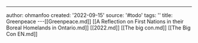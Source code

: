 ---
author: ohmanfoo
created: '2022-09-15'
source: '#todo'
tags: ''
title: Greenpeace
---[[Greenpeace.md]]
[[A Reflection on First Nations in their Boreal Homelands in Ontario.md]]
[[2022.md]]
[[The big con.md]]
[[The Big Con EN.md]]
